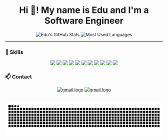 <h1 align="center">Hi 👋! My name is Edu and I'm a Software Engineer</h1>

<p align="center">
  <img src="https://github-readme-stats.vercel.app/api?username=edu24epitech&show_icons=true&theme=dark" alt="Edu's GitHub Stats"  height="150" alt="stats graph" />
  <img src="https://github-readme-stats.vercel.app/api/top-langs/?username=edu24epitech&layout=compact&theme=dark" alt="Most Used Languages" height="150" alt="languages graph" />
</p>

---

### 🧠 Skills

<p align="center">
  <img src="https://cdn.jsdelivr.net/gh/devicons/devicon/icons/c/c-original.svg" width="40" />
  <img src="https://cdn.jsdelivr.net/gh/devicons/devicon/icons/python/python-original.svg" width="40" />
  <img src="https://cdn.jsdelivr.net/gh/devicons/devicon/icons/javascript/javascript-original.svg" width="40" />
  <img src="https://cdn.jsdelivr.net/gh/devicons/devicon/icons/typescript/typescript-original.svg" width="40" />
  <img src="https://cdn.jsdelivr.net/gh/devicons/devicon/icons/html5/html5-original.svg" width="40" />
  <img src="https://cdn.jsdelivr.net/gh/devicons/devicon/icons/css3/css3-original.svg" width="40" />
  <img src="https://cdn.jsdelivr.net/gh/devicons/devicon/icons/react/react-original.svg" width="40" />
  <img src="https://cdn.jsdelivr.net/gh/devicons/devicon/icons/postgresql/postgresql-original.svg" width="40" />
  <img src="https://cdn.jsdelivr.net/gh/devicons/devicon/icons/docker/docker-original.svg" width="40" />
  <img src="https://cdn.jsdelivr.net/gh/devicons/devicon/icons/linux/linux-original.svg" width="40" />
  <img src="https://cdn.jsdelivr.net/gh/devicons/devicon/icons/git/git-original.svg" width="40" />
</p>

### 📫 Contact

<p align="center">
  <a href="mailto:youremail@example.com"><img src="https://img.shields.io/badge/GMAIL-D14836?style=for-the-badge&logo=gmail&logoColor=white" height="35" alt="gmail logo" /></a>
  <a href="https://www.linkedin.com/in/yourlinkedin/"><img src="https://img.shields.io/badge/LINKEDIN-0A66C2?style=for-the-badge&logo=linkedin&logoColor=white" height="35" alt="gmail logo" /></a>
</p>

<br clear="both">

<div align="center">
  <img src="https://raw.githubusercontent.com/edu24epitech/edu24epitech/output/snake.svg" alt="Snake animation" />
</div>

